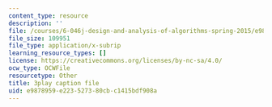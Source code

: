 ```yaml
---
content_type: resource
description: ''
file: /courses/6-046j-design-and-analysis-of-algorithms-spring-2015/e9878959e223527380cbc1415bdf908a_mUBmcbbJNf4.vtt
file_size: 109951
file_type: application/x-subrip
learning_resource_types: []
license: https://creativecommons.org/licenses/by-nc-sa/4.0/
ocw_type: OCWFile
resourcetype: Other
title: 3play caption file
uid: e9878959-e223-5273-80cb-c1415bdf908a
---
```

